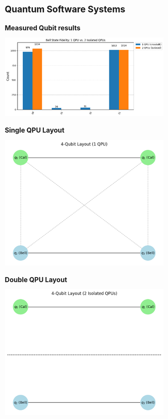# Quantum Software Systems

## Measured Qubit results
![image](./imgs/experiment_hist.png)

## Single QPU Layout
![image](./imgs/single_qpu.png)

## Double QPU Layout
![image](./imgs/double_qpu.png)